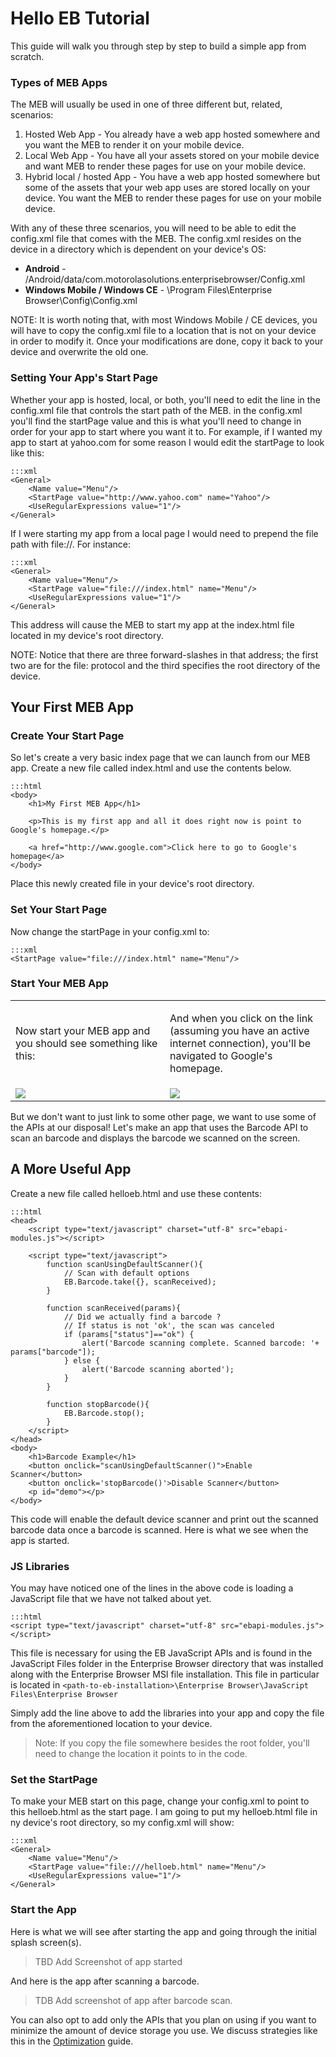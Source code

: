 # Hello EB Tutorial
This guide will walk you through step by step to build a simple app from scratch.

### Types of MEB Apps
The MEB will usually be used in one of three different but, related, scenarios:

1. Hosted Web App - You already have a web app hosted somewhere and you want the MEB to render it on your mobile device.
2. Local Web App - You have all your assets stored on your mobile device and want MEB to render these pages for use on your mobile device.
3. Hybrid local / hosted App - You have a web app hosted somewhere but some of the assets that your web app uses are stored locally on your device. You want the MEB to render these pages for use on your mobile device.

With any of these three scenarios, you will need to be able to edit the config.xml file that comes with the MEB. The config.xml resides on the device in a directory which is dependent on your device's OS:

* **Android** - /Android/data/com.motorolasolutions.enterprisebrowser/Config.xml
* **Windows Mobile / Windows CE** - \Program Files\Enterprise Browser\Config\Config.xml

NOTE: It is worth noting that, with most Windows Mobile / CE devices, you will have to copy the config.xml file to a location that is not on your device in order to modify it. Once your modifications are done, copy it back to your device and overwrite the old one.

### Setting Your App's Start Page
Whether your app is hosted, local, or both, you'll need to edit the line in the config.xml file that controls the start path of the MEB. in the config.xml you'll find the startPage value and this is what you'll need to change in order for your app to start where you want it to. For example, if I wanted my app to start at yahoo.com for some reason I would edit the startPage to look like this:

	:::xml
	<General>
		<Name value="Menu"/>
		<StartPage value="http://www.yahoo.com" name="Yahoo"/>
		<UseRegularExpressions value="1"/>
	</General>

If I were starting my app from a local page I would need to prepend the file path with file://. For instance:

	:::xml
	<General>
		<Name value="Menu"/>
		<StartPage value="file:///index.html" name="Menu"/>
		<UseRegularExpressions value="1"/>
	</General>

This address will cause the MEB to start my app at the index.html file located in my device's root directory.

NOTE: Notice that there are three forward-slashes in that address; the first two are for the file: protocol and the third specifies the root directory of the device.

## Your First MEB App
### Create Your Start Page
So let's create a very basic index page that we can launch from our MEB app. Create a new file called index.html and use the contents below.

	:::html
	<body>
		<h1>My First MEB App</h1>

		<p>This is my first app and all it does right now is point to Google's homepage.</p>

		<a href="http://www.google.com">Click here to go to Google's homepage</a>
	</body>

Place this newly created file in your device's root directory.

### Set Your Start Page
Now change the startPage in your config.xml to:

	:::xml
	<StartPage value="file:///index.html" name="Menu"/>

### Start Your MEB App
<table>
	<tr>
		<td>Now start your MEB app and you should see something like this:</td>
		<td>
			<p>
			And when you click on the link (assuming you have an active<br>
			internet connection), you'll be navigated to Google's homepage.
			</p>
		</td>
	</tr>
	<tr>
		<td><img src="images/getting-started/helloeb/helloeb-first-app-index.png"></td>
		<td><img src="images/getting-started/helloeb/helloeb-first-app-google.png"></td>
	</tr>
</table>

But we don't want to just link to some other page, we want to use some of the APIs at our disposal! Let's make an app that uses the Barcode API to scan an barcode and displays the barcode we scanned on the screen.

## A More Useful App
Create a new file called helloeb.html and use these contents:

	:::html
	<head>
		<script type="text/javascript" charset="utf-8" src="ebapi-modules.js"></script>

		<script type="text/javascript">
			function scanUsingDefaultScanner(){
				// Scan with default options
				EB.Barcode.take({}, scanReceived);
			}

			function scanReceived(params){
				// Did we actually find a barcode ?
				// If status is not 'ok', the scan was canceled
				if (params["status"]=="ok") {
					alert('Barcode scanning complete. Scanned barcode: '+ params["barcode"]);
				} else {
					alert('Barcode scanning aborted');
				}
			}

			function stopBarcode(){
				EB.Barcode.stop();
			}
		</script>
	</head>
	<body>
		<h1>Barcode Example</h1>
		<button onclick="scanUsingDefaultScanner()">Enable Scanner</button>
		<button onclick='stopBarcode()'>Disable Scanner</button>
		<p id="demo"></p>
	</body>

This code will enable the default device scanner and print out the scanned barcode data once a barcode is scanned. Here is what we see when the app is started.

### JS Libraries
You may have noticed one of the lines in the above code is loading a JavaScript file that we have not talked about yet.

	:::html
	<script type="text/javascript" charset="utf-8" src="ebapi-modules.js"></script>

This file is necessary for using the EB JavaScript APIs and is found in the JavaScript Files folder in the Enterprise Browser directory that was installed along with the Enterprise Browser MSI file installation. This file in particular is located in `<path-to-eb-installation>\Enterprise Browser\JavaScript Files\Enterprise Browser`

Simply add the line above to add the libraries into your app and copy the file from the aforementioned location to your device.

> Note: If you copy the file somewhere besides the root folder, you'll need to change the location it points to in the code.

### Set the StartPage
To make your MEB start on this page, change your config.xml to point to this helloeb.html as the start page. I am going to put my helloeb.html file in ny device's root directory, so my config.xml will show:

	:::xml
	<General>
		<Name value="Menu"/>
		<StartPage value="file:///helloeb.html" name="Menu"/>
		<UseRegularExpressions value="1"/>
	</General>

### Start the App
Here is what we will see after starting the app and going through the initial splash screen(s).
> TBD Add Screenshot of app started

And here is the app after scanning a barcode.

> TDB Add screenshot of app after barcode scan.

You can also opt to add only the APIs that you plan on using if you want to minimize the amount of device storage you use. We discuss strategies like this in the [Optimization]() guide.